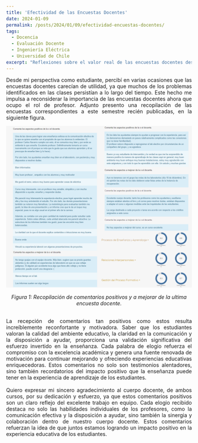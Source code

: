 ```yaml
---
title: 'Efectividad de las Encuestas Docentes'
date: 2024-01-09
permalink: /posts/2024/01/09/efectividad-encuestas-docentes/
tags:
  - Docencia
  - Evaluación Docente
  - Ingeniería Eléctrica
  - Universidad de Chile
excerpt: "Reflexiones sobre el valor real de las encuestas docentes desde la perspectiva de un profesor, destacando su impacto en la mejora continua de la enseñanza y el reconocimiento al trabajo en equipo."
---
```



<div style="text-align: justify;">Desde mi perspectiva como estudiante, percibí en varias ocasiones que las encuestas docentes carecían de utilidad, ya que muchos de los problemas identificados en las clases persistían a lo largo del tiempo. Este hecho me impulsa a reconsiderar la importancia de las encuestas docentes ahora que ocupo el rol de profesor. Adjunto presento una recopilación de las encuestas correspondientes a este semestre recién publicadas, en la siguiente figura. </div>


<p align="center">
  <p align="center">
  <img src="/files/Encuestas_2023_02.png" alt="Recopilación de comentarios positivos y a mejorar de la ultima encuesta docente.">
</p>
<p align="center">
  <em>Figura 1: Recopilación de comentarios positivos y a mejorar de la ultima encuesta docente.</em>
</p>

<br>
<div style="text-align: justify;">La recepción de comentarios tan positivos como estos resulta increíblemente reconfortante y motivadora. Saber que los estudiantes valoran la calidad del ambiente educativo, la claridad en la comunicación y la disposición a ayudar, proporciona una validación significativa del esfuerzo invertido en la enseñanza. Cada palabra de elogio refuerza el compromiso con la excelencia académica y genera una fuente renovada de motivación para continuar mejorando y ofreciendo experiencias educativas enriquecedoras. Estos comentarios no solo son testimonios alentadores, sino también recordatorios del impacto positivo que la enseñanza puede tener en la experiencia de aprendizaje de los estudiantes.</div>
<br>
<div style="text-align: justify;">Quiero expresar mi sincero agradecimiento al cuerpo docente, de ambos cursos, por su dedicación y esfuerzo, ya que estos comentarios positivos son un claro reflejo del excelente trabajo en equipo. Cada elogio recibido destaca no solo las habilidades individuales de los profesores, como la comunicación efectiva y la disposición a ayudar, sino también la sinergia y colaboración dentro de nuestro cuerpo docente. Estos comentarios refuerzan la idea de que juntos estamos logrando un impacto positivo en la experiencia educativa de los estudiantes. </div>

